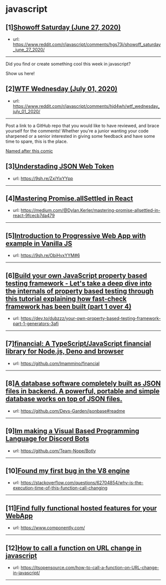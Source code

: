 # javascript
## [1][Showoff Saturday (June 27, 2020)](https://www.reddit.com/r/javascript/comments/hgs73j/showoff_saturday_june_27_2020/)
- url: https://www.reddit.com/r/javascript/comments/hgs73j/showoff_saturday_june_27_2020/
---
Did you find or create something cool this week in javascript? 

Show us here!
## [2][WTF Wednesday (July 01, 2020)](https://www.reddit.com/r/javascript/comments/hjd4wh/wtf_wednesday_july_01_2020/)
- url: https://www.reddit.com/r/javascript/comments/hjd4wh/wtf_wednesday_july_01_2020/
---
Post a link to a GitHub repo that you would like to have reviewed, and brace yourself for the comments!
Whether you're a junior wanting your code sharpened or a senior interested in giving some feedback and have some time to spare, 
this is the place.

[Named after this comic](https://davidwalsh.name/demo/code-review.png)
## [3][Understading JSON Web Token](https://www.reddit.com/r/javascript/comments/hkdyal/understading_json_web_token/)
- url: https://9sh.re/ZxiYixYYpp
---

## [4][Mastering Promise.allSettled in React](https://www.reddit.com/r/javascript/comments/hk0tg9/mastering_promiseallsettled_in_react/)
- url: https://medium.com/@Dylan.Kerler/mastering-promise-allsettled-in-react-9fcecb7da479
---

## [5][Introduction to Progressive Web App with example in Vanilla JS](https://www.reddit.com/r/javascript/comments/hkffrx/introduction_to_progressive_web_app_with_example/)
- url: https://9sh.re/ObiHvxYYM#6
---

## [6][Build your own JavaScript property based testing framework - Let's take a deep dive into the internals of property based testing through this tutorial explaining how fast-check framework has been built (part 1 over 4)](https://www.reddit.com/r/javascript/comments/hkhneg/build_your_own_javascript_property_based_testing/)
- url: https://dev.to/dubzzz/your-own-property-based-testing-framework-part-1-generators-3afi
---

## [7][financial: A TypeScript/JavaScript financial library for Node.js, Deno and browser](https://www.reddit.com/r/javascript/comments/hkhk2c/financial_a_typescriptjavascript_financial/)
- url: https://github.com/lmammino/financial
---

## [8][A database software completely built as JSON files in backend. A powerful, portable and simple database works on top of JSON files.](https://www.reddit.com/r/javascript/comments/hjw03n/a_database_software_completely_built_as_json/)
- url: https://github.com/Devs-Garden/jsonbase#readme
---

## [9][Im making a Visual Based Programming Language for Discord Bots](https://www.reddit.com/r/javascript/comments/hk8ht7/im_making_a_visual_based_programming_language_for/)
- url: https://github.com/Team-Nope/Botly
---

## [10][Found my first bug in the V8 engine](https://www.reddit.com/r/javascript/comments/hkenpc/found_my_first_bug_in_the_v8_engine/)
- url: https://stackoverflow.com/questions/62704854/why-is-the-execution-time-of-this-function-call-changing
---

## [11][Find fully functional hosted features for your WebApp](https://www.reddit.com/r/javascript/comments/hkjndl/find_fully_functional_hosted_features_for_your/)
- url: https://www.componently.com/
---

## [12][How to call a function on URL change in javascript](https://www.reddit.com/r/javascript/comments/hkjb3s/how_to_call_a_function_on_url_change_in_javascript/)
- url: https://itsopensource.com/how-to-call-a-function-on-URL-change-in-javascript/
---

